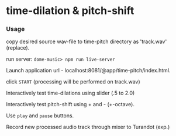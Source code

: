 # time-dilation & pitch-shift

### Usage
copy desired source wav-file to time-pitch directory as 'track.wav' (replace). 

run server: ```dome-music> npm run live-server```

Launch application url - localhost:8081/@app/time-pitch/index.html. 

click ```START``` (processing will be performed on track.wav) 

Interactively test time-dilations using slider (.5 to 2.0) 

Interactively test pitch-shift using + and - (+-octave). 

Use ```play``` and ```pause``` buttons.

Record new processed audio track through mixer to Turandot (exp.)
